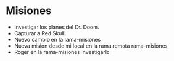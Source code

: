 # Misiones
* Investigar los planes del Dr. Doom.
* Capturar a Red Skull.
* Nuevo cambio en la rama-misiones
* Nueva mision desde mi local en la rama remota rama-misiones
* Roger en la rama-misiones investigarlo
